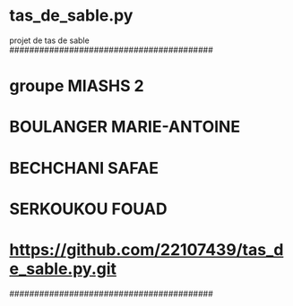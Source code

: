 # tas_de_sable.py
projet de tas de sable
#########################################
# groupe MIASHS 2
# BOULANGER MARIE-ANTOINE
# BECHCHANI SAFAE           
# SERKOUKOU FOUAD
# https://github.com/22107439/tas_de_sable.py.git
#########################################   
